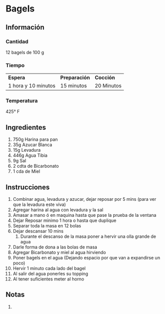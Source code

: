 # Bagels

## Información

### Cantidad

12 bagels de 100 g

### Tiempo

|  |  |  |
| :--- | :--- | :--- |
| **Espera** | **Preparación** | **Cocción** |
| 1 hora y 10 minutos | 15 minutos | 20 Minutos |

### Temperatura

425° F

## Ingredientes

1. 750g Harina para pan
2. 35g Azucar Blanca
3. 15g Levadura
4. 446g Agua Tibia
5. 9g Sal
6. 2 cdta de Bicarbonato
7. 1 cda de Miel

## Instrucciones

1. Combinar agua, levadura y azucar, dejar reposar por 5 mins \(para ver que la levadura este viva\)
2. Agregar harina al agua con levadura y la sal
3. Amasar a mano ó en maquina hasta que pase la prueba de la ventana
4. Dejar Reposar minimo 1 hora o hasta que duplique
5. Separar toda la masa en 12 bolas
6. Dejar descansar 10 mins
   1. Durante el descanso de la masa poner a hervir una olla grande de agua
7. Darle forma de dona a las bolas de masa
8. Agregar Bicarbonato y miel al agua hirviendo
9. Poner bagels en el agua \(Dejando espacio por que van a expandirse un poco\)
10. Hervir 1 minuto cada lado del bagel
11. Al salir del agua ponerles su topping
12. Al tener suficientes meter al horno

## Notas

1.

